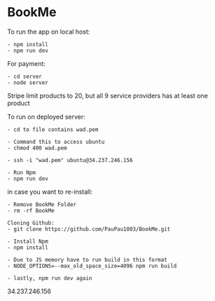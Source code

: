 # BookMe

To run the app on local host:
```
- npm install
- npm run dev
```
For payment:
```
- cd server
- node server
```

Stripe limit products to 20, but all 9 service providers has at least one product


To run on deployed server:
```
- cd to file contains wad.pem

- Command this to access ubuntu 
- chmod 400 wad.pem

- ssh -i "wad.pem" ubuntu@34.237.246.156

- Run Npm
- npm run dev
```
in case you want to re-install:
```
- Remove BookMe Folder
- rm -rf BookMe

Cloning Github:
- git clone https://github.com/PauPau1003/BookMe.git

- Install Npm
- npm install

- Due to JS memory have to run build in this format
- NODE_OPTIONS=--max_old_space_size=4096 npm run build

- lastly, npm run dev again
```

34.237.246.156


 
